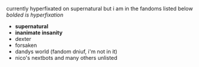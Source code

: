 currently hyperfixated on supernatural but i am in the fandoms listed below *bolded is hyperfixation*
- **supernatural**
- **inanimate insanity**
- dexter
- forsaken
- dandys world (fandom dniuf, i'm not in it)
- nico's nextbots
and many others unlisted
